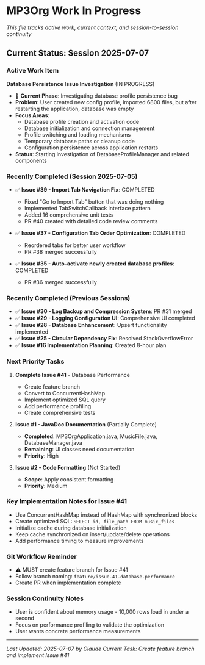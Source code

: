 # MP3Org Work In Progress

*This file tracks active work, current context, and session-to-session continuity*

## Current Status: Session 2025-07-07

### **Active Work Item**
**Database Persistence Issue Investigation** (IN PROGRESS)
- 🔄 **Current Phase**: Investigating database profile persistence bug
- **Problem**: User created new config profile, imported 6800 files, but after restarting the application, database was empty
- **Focus Areas**: 
  - Database profile creation and activation code
  - Database initialization and connection management  
  - Profile switching and loading mechanisms
  - Temporary database paths or cleanup code
  - Configuration persistence across application restarts
- **Status**: Starting investigation of DatabaseProfileManager and related components

### **Recently Completed (Session 2025-07-05)**
- ✅ **Issue #39 - Import Tab Navigation Fix**: COMPLETED
  - Fixed "Go to Import Tab" button that was doing nothing
  - Implemented TabSwitchCallback interface pattern
  - Added 16 comprehensive unit tests
  - PR #40 created with detailed code review comments
  
- ✅ **Issue #37 - Configuration Tab Order Optimization**: COMPLETED
  - Reordered tabs for better user workflow
  - PR #38 merged successfully

- ✅ **Issue #35 - Auto-activate newly created database profiles**: COMPLETED
  - PR #36 merged successfully

### **Recently Completed (Previous Sessions)**
- ✅ **Issue #30 - Log Backup and Compression System**: PR #31 merged
- ✅ **Issue #29 - Logging Configuration UI**: Comprehensive UI completed
- ✅ **Issue #28 - Database Enhancement**: Upsert functionality implemented
- ✅ **Issue #25 - Circular Dependency Fix**: Resolved StackOverflowError
- ✅ **Issue #16 Implementation Planning**: Created 8-hour plan

### **Next Priority Tasks**
1. **Complete Issue #41** - Database Performance
   - Create feature branch
   - Convert to ConcurrentHashMap
   - Implement optimized SQL query
   - Add performance profiling
   - Create comprehensive tests

2. **Issue #1 - JavaDoc Documentation** (Partially Complete)
   - **Completed**: MP3OrgApplication.java, MusicFile.java, DatabaseManager.java
   - **Remaining**: UI classes need documentation
   - **Priority**: High

3. **Issue #2 - Code Formatting** (Not Started)
   - **Scope**: Apply consistent formatting
   - **Priority**: Medium

### **Key Implementation Notes for Issue #41**
- Use ConcurrentHashMap instead of HashMap with synchronized blocks
- Create optimized SQL: `SELECT id, file_path FROM music_files`
- Initialize cache during database initialization
- Keep cache synchronized on insert/update/delete operations
- Add performance timing to measure improvements

### **Git Workflow Reminder**
- ⚠️ MUST create feature branch for Issue #41
- Follow branch naming: `feature/issue-41-database-performance`
- Create PR when implementation complete

### **Session Continuity Notes**
- User is confident about memory usage - 10,000 rows load in under a second
- Focus on performance profiling to validate the optimization
- User wants concrete performance measurements

---
*Last Updated: 2025-07-07 by Claude*
*Current Task: Create feature branch and implement Issue #41*